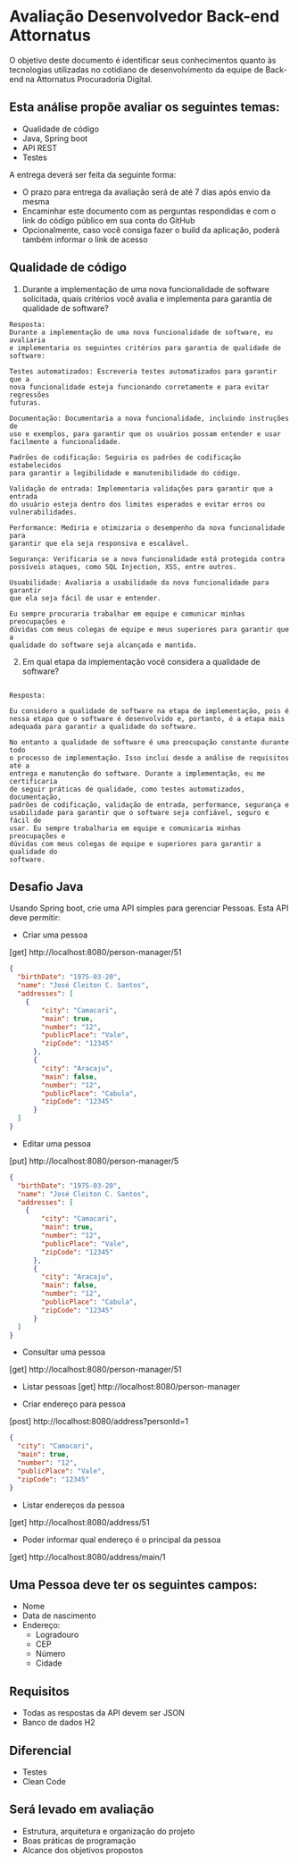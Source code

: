 # Avaliação Desenvolvedor Back-end Attornatus

O objetivo deste documento é identificar seus conhecimentos quanto às tecnologias utilizadas no cotidiano de desenvolvimento da equipe de Back-end na Attornatus Procuradoria Digital.

## Esta análise propõe avaliar os seguintes temas:

- Qualidade de código
- Java, Spring boot
- API REST
- Testes

A entrega deverá ser feita da seguinte forma:

- O prazo para entrega da avaliação será de até 7 dias após envio da mesma
- Encaminhar este documento com as perguntas respondidas e com o link do código público em sua conta do GitHub
- Opcionalmente, caso você consiga fazer o build da aplicação, poderá também informar o link de acesso

## Qualidade de código

1. Durante a implementação de uma nova funcionalidade de software solicitada, quais critérios você avalia e implementa para garantia de qualidade de software?

```
Resposta:
Durante a implementação de uma nova funcionalidade de software, eu avaliaria
e implementaria os seguintes critérios para garantia de qualidade de software:

Testes automatizados: Escreveria testes automatizados para garantir que a 
nova funcionalidade esteja funcionando corretamente e para evitar regressões 
futuras.

Documentação: Documentaria a nova funcionalidade, incluindo instruções de 
uso e exemplos, para garantir que os usuários possam entender e usar 
facilmente a funcionalidade.

Padrões de codificação: Seguiria os padrões de codificação estabelecidos 
para garantir a legibilidade e manutenibilidade do código.

Validação de entrada: Implementaria validações para garantir que a entrada 
do usuário esteja dentro dos limites esperados e evitar erros ou 
vulnerabilidades.

Performance: Mediria e otimizaria o desempenho da nova funcionalidade para 
garantir que ela seja responsiva e escalável.

Segurança: Verificaria se a nova funcionalidade está protegida contra 
possíveis ataques, como SQL Injection, XSS, entre outros.

Usuabilidade: Avaliaria a usabilidade da nova funcionalidade para garantir 
que ela seja fácil de usar e entender.

Eu sempre procuraria trabalhar em equipe e comunicar minhas preocupações e 
dúvidas com meus colegas de equipe e meus superiores para garantir que a 
qualidade do software seja alcançada e mantida.
```

2. Em qual etapa da implementação você considera a qualidade de software?

```

Resposta:

Eu considero a qualidade de software na etapa de implementação, pois é nessa etapa que o software é desenvolvido e, portanto, é a etapa mais 
adequada para garantir a qualidade do software.

No entanto a qualidade de software é uma preocupação constante durante todo
o processo de implementação. Isso inclui desde a análise de requisitos até a 
entrega e manutenção do software. Durante a implementação, eu me certificaria
de seguir práticas de qualidade, como testes automatizados, documentação, 
padrões de codificação, validação de entrada, performance, segurança e 
usabilidade para garantir que o software seja confiável, seguro e fácil de 
usar. Eu sempre trabalharia em equipe e comunicaria minhas preocupações e 
dúvidas com meus colegas de equipe e superiores para garantir a qualidade do 
software.

```

## Desafio Java

Usando Spring boot, crie uma API simples para gerenciar Pessoas. Esta API deve permitir:  

- Criar uma pessoa

[get] http://localhost:8080/person-manager/51

```json
{
  "birthDate": "1975-03-20",
  "name": "José Cleiton C. Santos",
  "addresses": [
    {
        "city": "Camacari",
        "main": true,
        "number": "12",
        "publicPlace": "Vale",
        "zipCode": "12345"
      },
      {
        "city": "Aracaju",
        "main": false,
        "number": "12",
        "publicPlace": "Cabula",
        "zipCode": "12345"
      }
  ]
}
```

- Editar uma pessoa

[put] http://localhost:8080/person-manager/5

```json
{
  "birthDate": "1975-03-20",
  "name": "José Cleiton C. Santos",
  "addresses": [
    {
        "city": "Camacari",
        "main": true,
        "number": "12",
        "publicPlace": "Vale",
        "zipCode": "12345"
      },
      {
        "city": "Aracaju",
        "main": false,
        "number": "12",
        "publicPlace": "Cabula",
        "zipCode": "12345"
      }
  ]
}
```

- Consultar uma pessoa

[get] http://localhost:8080/person-manager/51

- Listar pessoas
[get] http://localhost:8080/person-manager

- Criar endereço para pessoa

[post] http://localhost:8080/address?personId=1

```json
{
  "city": "Camacari",
  "main": true,
  "number": "12",
  "publicPlace": "Vale",
  "zipCode": "12345"
}
```

- Listar endereços da pessoa

[get] http://localhost:8080/address/51
- Poder informar qual endereço é o principal da pessoa  

[get] http://localhost:8080/address/main/1

## Uma Pessoa deve ter os seguintes campos:  

- Nome
- Data de nascimento
- Endereço:
  - Logradouro
  - CEP
  - Número
  - Cidade

## Requisitos  

- Todas as respostas da API devem ser JSON  
- Banco de dados H2

## Diferencial

- Testes
- Clean Code

## Será levado em avaliação 

- Estrutura, arquitetura e organização do projeto  
- Boas práticas de programação  
- Alcance dos objetivos propostos
